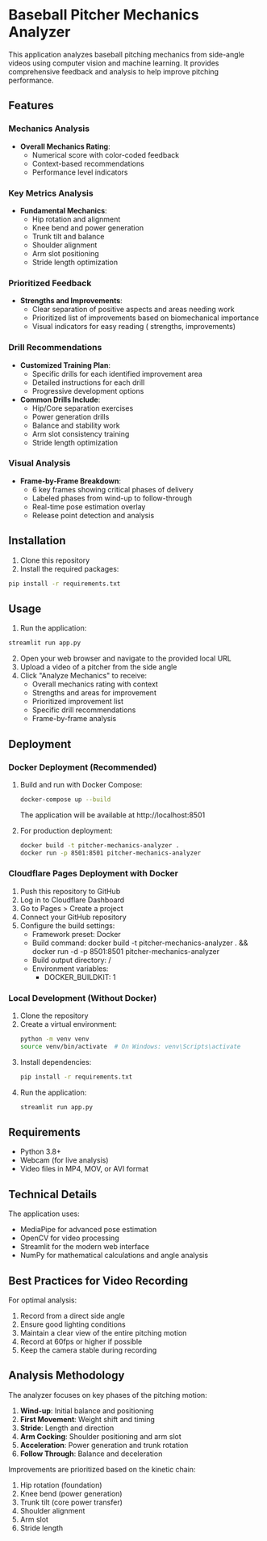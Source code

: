 # Baseball Pitcher Mechanics Analyzer

This application analyzes baseball pitching mechanics from side-angle videos using computer vision and machine learning. It provides comprehensive feedback and analysis to help improve pitching performance.

## Features

### Mechanics Analysis
- **Overall Mechanics Rating**: 
  - Numerical score with color-coded feedback
  - Context-based recommendations
  - Performance level indicators

### Key Metrics Analysis
- **Fundamental Mechanics**:
  - Hip rotation and alignment
  - Knee bend and power generation
  - Trunk tilt and balance
  - Shoulder alignment
  - Arm slot positioning
  - Stride length optimization

### Prioritized Feedback
- **Strengths and Improvements**:
  - Clear separation of positive aspects and areas needing work
  - Prioritized list of improvements based on biomechanical importance
  - Visual indicators for easy reading ( strengths, improvements)

### Drill Recommendations
- **Customized Training Plan**:
  - Specific drills for each identified improvement area
  - Detailed instructions for each drill
  - Progressive development options
- **Common Drills Include**:
  - Hip/Core separation exercises
  - Power generation drills
  - Balance and stability work
  - Arm slot consistency training
  - Stride length optimization

### Visual Analysis
- **Frame-by-Frame Breakdown**: 
  - 6 key frames showing critical phases of delivery
  - Labeled phases from wind-up to follow-through
  - Real-time pose estimation overlay
  - Release point detection and analysis

## Installation

1. Clone this repository
2. Install the required packages:
```bash
pip install -r requirements.txt
```

## Usage

1. Run the application:
```bash
streamlit run app.py
```

2. Open your web browser and navigate to the provided local URL
3. Upload a video of a pitcher from the side angle
4. Click "Analyze Mechanics" to receive:
   - Overall mechanics rating with context
   - Strengths and areas for improvement
   - Prioritized improvement list
   - Specific drill recommendations
   - Frame-by-frame analysis

## Deployment

### Docker Deployment (Recommended)

1. Build and run with Docker Compose:
   ```bash
   docker-compose up --build
   ```
   The application will be available at http://localhost:8501

2. For production deployment:
   ```bash
   docker build -t pitcher-mechanics-analyzer .
   docker run -p 8501:8501 pitcher-mechanics-analyzer
   ```

### Cloudflare Pages Deployment with Docker

1. Push this repository to GitHub
2. Log in to Cloudflare Dashboard
3. Go to Pages > Create a project
4. Connect your GitHub repository
5. Configure the build settings:
   - Framework preset: Docker
   - Build command: docker build -t pitcher-mechanics-analyzer . && docker run -d -p 8501:8501 pitcher-mechanics-analyzer
   - Build output directory: /
   - Environment variables:
     - DOCKER_BUILDKIT: 1

### Local Development (Without Docker)

1. Clone the repository
2. Create a virtual environment:
   ```bash
   python -m venv venv
   source venv/bin/activate  # On Windows: venv\Scripts\activate
   ```
3. Install dependencies:
   ```bash
   pip install -r requirements.txt
   ```
4. Run the application:
   ```bash
   streamlit run app.py
   ```

## Requirements

- Python 3.8+
- Webcam (for live analysis)
- Video files in MP4, MOV, or AVI format

## Technical Details

The application uses:
- MediaPipe for advanced pose estimation
- OpenCV for video processing
- Streamlit for the modern web interface
- NumPy for mathematical calculations and angle analysis

## Best Practices for Video Recording

For optimal analysis:
1. Record from a direct side angle
2. Ensure good lighting conditions
3. Maintain a clear view of the entire pitching motion
4. Record at 60fps or higher if possible
5. Keep the camera stable during recording

## Analysis Methodology

The analyzer focuses on key phases of the pitching motion:
1. **Wind-up**: Initial balance and positioning
2. **First Movement**: Weight shift and timing
3. **Stride**: Length and direction
4. **Arm Cocking**: Shoulder positioning and arm slot
5. **Acceleration**: Power generation and trunk rotation
6. **Follow Through**: Balance and deceleration

Improvements are prioritized based on the kinetic chain:
1. Hip rotation (foundation)
2. Knee bend (power generation)
3. Trunk tilt (core power transfer)
4. Shoulder alignment
5. Arm slot
6. Stride length
